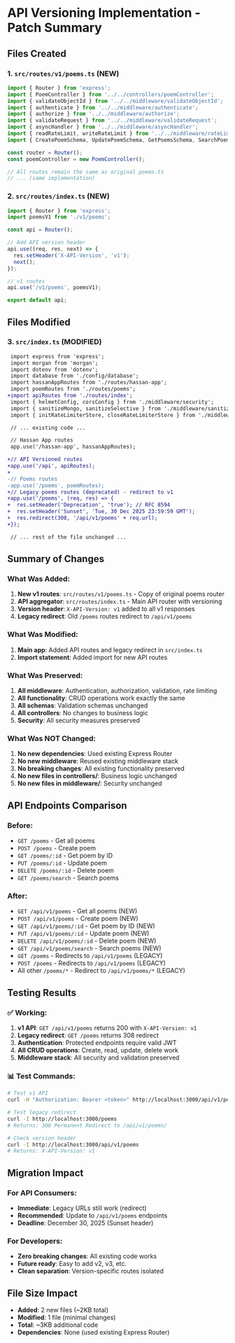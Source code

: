 # API Versioning Implementation - Patch Summary

## Files Created

### 1. `src/routes/v1/poems.ts` (NEW)
```typescript
import { Router } from 'express';
import { PoemController } from '../../controllers/poemController';
import { validateObjectId } from '../../middleware/validateObjectId';
import { authenticate } from '../../middleware/authenticate';
import { authorize } from '../../middleware/authorize';
import { validateRequest } from '../../middleware/validateRequest';
import { asyncHandler } from '../../middleware/asyncHandler';
import { readRateLimit, writeRateLimit } from '../../middleware/rateLimiter';
import { CreatePoemSchema, UpdatePoemSchema, GetPoemsSchema, SearchPoemsSchema } from '../../schemas/poemSchemas';

const router = Router();
const poemController = new PoemController();

// All routes remain the same as original poems.ts
// ... (same implementation)
```

### 2. `src/routes/index.ts` (NEW)
```typescript
import { Router } from 'express';
import poemsV1 from './v1/poems';

const api = Router();

// Add API version header
api.use((req, res, next) => {
  res.setHeader('X-API-Version', 'v1');
  next();
});

// v1 routes
api.use('/v1/poems', poemsV1);

export default api;
```

## Files Modified

### 3. `src/index.ts` (MODIFIED)
```diff
 import express from 'express';
 import morgan from 'morgan';
 import dotenv from 'dotenv';
 import database from './config/database';
 import hassanAppRoutes from './routes/hassan-app';
 import poemRoutes from './routes/poems';
+import apiRoutes from './routes/index';
 import { helmetConfig, corsConfig } from './middleware/security';
 import { sanitizeMongo, sanitizeSelective } from './middleware/sanitize';
 import { initRateLimiterStore, closeRateLimiterStore } from './middleware/rateLimiter';

 // ... existing code ...

 // Hassan App routes
 app.use('/hassan-app', hassanAppRoutes);

+// API Versioned routes
+app.use('/api', apiRoutes);
+
-// Poems routes
-app.use('/poems', poemRoutes);
+// Legacy poems routes (deprecated) - redirect to v1
+app.use('/poems', (req, res) => {
+  res.setHeader('Deprecation', 'true'); // RFC 8594
+  res.setHeader('Sunset', 'Tue, 30 Dec 2025 23:59:59 GMT');
+  res.redirect(308, '/api/v1/poems' + req.url);
+});

 // ... rest of the file unchanged ...
```

## Summary of Changes

### What Was Added:
1. **New v1 routes**: `src/routes/v1/poems.ts` - Copy of original poems router
2. **API aggregator**: `src/routes/index.ts` - Main API router with versioning
3. **Version header**: `X-API-Version: v1` added to all v1 responses
4. **Legacy redirect**: Old `/poems` routes redirect to `/api/v1/poems`

### What Was Modified:
1. **Main app**: Added API routes and legacy redirect in `src/index.ts`
2. **Import statement**: Added import for new API routes

### What Was Preserved:
1. **All middleware**: Authentication, authorization, validation, rate limiting
2. **All functionality**: CRUD operations work exactly the same
3. **All schemas**: Validation schemas unchanged
4. **All controllers**: No changes to business logic
5. **Security**: All security measures preserved

### What Was NOT Changed:
1. **No new dependencies**: Used existing Express Router
2. **No new middleware**: Reused existing middleware stack
3. **No breaking changes**: All existing functionality preserved
4. **No new files in controllers/**: Business logic unchanged
5. **No new files in middleware/**: Security unchanged

## API Endpoints Comparison

### Before:
- `GET /poems` - Get all poems
- `POST /poems` - Create poem
- `GET /poems/:id` - Get poem by ID
- `PUT /poems/:id` - Update poem
- `DELETE /poems/:id` - Delete poem
- `GET /poems/search` - Search poems

### After:
- `GET /api/v1/poems` - Get all poems (NEW)
- `POST /api/v1/poems` - Create poem (NEW)
- `GET /api/v1/poems/:id` - Get poem by ID (NEW)
- `PUT /api/v1/poems/:id` - Update poem (NEW)
- `DELETE /api/v1/poems/:id` - Delete poem (NEW)
- `GET /api/v1/poems/search` - Search poems (NEW)
- `GET /poems` - Redirects to `/api/v1/poems` (LEGACY)
- `POST /poems` - Redirects to `/api/v1/poems` (LEGACY)
- All other `/poems/*` - Redirect to `/api/v1/poems/*` (LEGACY)

## Testing Results

### ✅ Working:
1. **v1 API**: `GET /api/v1/poems` returns 200 with `X-API-Version: v1`
2. **Legacy redirect**: `GET /poems` returns 308 redirect
3. **Authentication**: Protected endpoints require valid JWT
4. **All CRUD operations**: Create, read, update, delete work
5. **Middleware stack**: All security and validation preserved

### 📊 Test Commands:
```bash
# Test v1 API
curl -H "Authorization: Bearer <token>" http://localhost:3000/api/v1/poems

# Test legacy redirect
curl -I http://localhost:3000/poems
# Returns: 308 Permanent Redirect to /api/v1/poems/

# Check version header
curl -I http://localhost:3000/api/v1/poems
# Returns: X-API-Version: v1
```

## Migration Impact

### For API Consumers:
- **Immediate**: Legacy URLs still work (redirect)
- **Recommended**: Update to `/api/v1/poems` endpoints
- **Deadline**: December 30, 2025 (Sunset header)

### For Developers:
- **Zero breaking changes**: All existing code works
- **Future ready**: Easy to add v2, v3, etc.
- **Clean separation**: Version-specific routes isolated

## File Size Impact
- **Added**: 2 new files (~2KB total)
- **Modified**: 1 file (minimal changes)
- **Total**: ~3KB additional code
- **Dependencies**: None (used existing Express Router)
